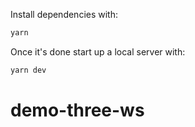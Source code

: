 Install dependencies with:

```bash
yarn
```

Once it's done start up a local server with:

```bash
yarn dev
```
# demo-three-ws
